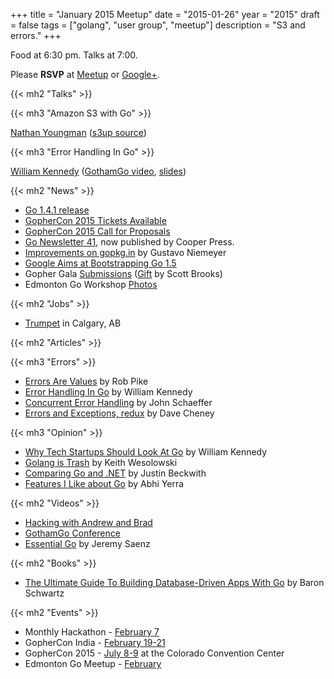 +++
title = "January 2015 Meetup"
date = "2015-01-26"
year = "2015"
draft = false
tags = ["golang", "user group", "meetup"]
description = "S3 and errors."
+++

Food at 6:30 pm. Talks at 7:00.

Please **RSVP** at [Meetup](https://www.meetup.com/startupedmonton/events/219469117/) or [Google+](https://plus.google.com/events/c38k0atrsdtuisbh1d73bqs4848).

{{< mh2 "Talks" >}}

{{< mh3 "Amazon S3 with Go" >}}

[Nathan Youngman](https://twitter.com/nathany) ([s3up source](https://github.com/nathany/s3up))

{{< mh3 "Error Handling In Go" >}}

[William Kennedy](https://twitter.com/GoingGoDotNet) ([GothamGo video](https://vimeo.com/115782573), [slides](http://www.slideshare.net/ardan-bkennedy/gotham-go2014-41606030))

{{< mh2 "News" >}}

- [Go 1.4.1 release](https://golang.org//doc/devel/release.html#go1.4.minor)
- [GopherCon 2015 Tickets Available](https://ti.to/gophercon/gophercon-2015)
- [GopherCon 2015 Call for Proposals](http://cfp.gophercon.com/events/gc15)
- [Go Newsletter 41](https://golangweekly.com/issues/41), now published by Cooper Press.
- [Improvements on gopkg.in](http://blog.labix.org/2015/01/13/improvements-on-gopkg-in) by Gustavo Niemeyer
- [Google Aims at Bootstrapping Go 1.5](http://www.infoq.com/news/2015/01/golang-15-bootstrapped)
- Gopher Gala [Submissions](http://gopher-gala.challengepost.com/submissions) ([Gift](http://gift.scottbrooks.ca/) by Scott Brooks)
- Edmonton Go Workshop [Photos](https://plus.google.com/events/gallery/cc7og2dmu7ccqak7kkfsmus3pgc?sort=1)

{{< mh2 "Jobs" >}}

- [Trumpet](https://trumpet.ca/jobs) in Calgary, AB

{{< mh2 "Articles" >}}

{{< mh3 "Errors" >}}

- [Errors Are Values](https://blog.golang.org/errors-are-values) by Rob Pike
- [Error Handling In Go](https://www.ardanlabs.com/blog/2014/10/error-handling-in-go-part-i.html) by William Kennedy
- [Concurrent Error Handling](http://blog.schaeffer.io/2015/01/10/errors-and-concurrency/) by John Schaeffer
- [Errors and Exceptions, redux](https://dave.cheney.net/2015/01/26/errors-and-exceptions-redux) by Dave Cheney

{{< mh3 "Opinion" >}}

- [Why Tech Startups Should Look At Go](http://startupedmonton.tumblr.com/post/107921476571/why-tech-startups-should-look-at-go) by William Kennedy
- [Golang is Trash](http://dtrace.org/blogs/wesolows/2014/12/29/golang-is-trash/) by Keith Wesolowski
- [Comparing Go and .NET](http://jbeckwith.com/2015/01/04/comparing-go-and-dotnet/) by Justin Beckwith
- [Features I Like about Go](https://medium.com/on-being-a-code-monkey/things-i-like-about-go-e026762be8ac) by Abhi Yerra

{{< mh2 "Videos" >}}

- [Hacking with Andrew and Brad](https://www.youtube.com/watch?v=1rZ-JorHJEY)
- [GothamGo Conference](https://vimeo.com/channels/852217)
- [Essential Go](https://www.kajabinext.com/marketplace/courses/1-essential-go) by Jeremy Saenz

{{< mh2 "Books" >}}

- [The Ultimate Guide To Building Database-Driven Apps With Go](https://vividcortex.com/resources/building-database-driven-apps-with-go/) by Baron Schwartz

{{< mh2 "Events" >}}

- Monthly Hackathon - [February 7](https://www.meetup.com/startupedmonton/events/drsdskytdbkb/)
- GopherCon India - [February 19-21](http://www.gophercon.in/)
- GopherCon 2015 - [July 8-9](https://www.gophercon.com/) at the Colorado Convention Center
- Edmonton Go Meetup - [February](/meetup/2015-02/)
